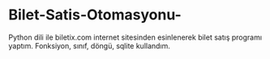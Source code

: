 # Bilet-Satis-Otomasyonu-

Python dili ile biletix.com internet sitesinden esinlenerek bilet satış programı yaptım.
Fonksiyon, sınıf, döngü, sqlite kullandım.
